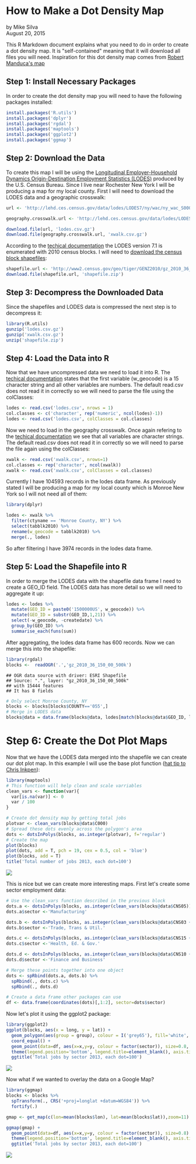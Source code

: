 # How to Make a Dot Density Map
by Mike Silva  
August 20, 2015  

This R Markdown document explains what you need to do in order to create a dot density map.  It is "self-contained" meaning that it will download all files you will need.  Inspiration for this dot density map comes from [Robert Manduca's map](http://www.robertmanduca.com/projects/jobs.html)

## Step 1: Install Necessary Packages

In order to create the dot density map you will need to have the following packages installed:


```r
install.packages('R.utils')
install.packages('dplyr')
install.packages('rgdal')
install.packages('maptools')
install.packages('ggplot2')
install.packages('ggmap') 
```

## Step 2: Download the Data

To create this map I will be using the [Longitudinal Employer-Household Dynamics Origin-Destination Employment Statistics (LODES)](http://lehd.ces.census.gov/data/) produced by the U.S. Census Bureau.  Since I live near Rochester New York I will be producing a map for my local county.  First I will need to download the LODES data and a geographic crosswalk:


```r
url <- 'http://lehd.ces.census.gov/data/lodes/LODES7/ny/wac/ny_wac_S000_JT00_2013.csv.gz'

geography.crosswalk.url <- 'http://lehd.ces.census.gov/data/lodes/LODES7/ny/ny_xwalk.csv.gz'

download.file(url, 'lodes.csv.gz')
download.file(geography.crosswalk.url, 'xwalk.csv.gz')
```

According to the [techical documentation](http://lehd.ces.census.gov/data/lodes/LODES7/LODESTechDoc7.1.pdf) the LODES version 7.1 is enumerated with 2010 census blocks.  I will need to [download the census block shapefiles](https://www.census.gov/geo/maps-data/data/cbf/cbf_blkgrp.html):


```r
shapefile.url <- 'http://www2.census.gov/geo/tiger/GENZ2010/gz_2010_36_150_00_500k.zip'
download.file(shapefile.url, 'shapefile.zip')
```

## Step 3: Decompress the Downloaded Data

Since the shapefiles and LODES data is compressed the next step is to decompress it:


```r
library(R.utils)
gunzip('lodes.csv.gz')
gunzip('xwalk.csv.gz')
unzip('shapefile.zip')
```

## Step 4: Load the Data into R

Now that we have uncompressed data we need to load it into R.  The [techical documentation](http://lehd.ces.census.gov/data/lodes/LODES7/LODESTechDoc7.1.pdf) states that the first variable (w_geocode) is a 15 character string and all other variables are numbers.  The default read.csv does not read it in correctly so we will need to parse the file using the colClasses:


```r
lodes <- read.csv('lodes.csv', nrows = 1)
col.classes <- c('character', rep('numeric', ncol(lodes)-1))
lodes <- read.csv('lodes.csv', colClasses = col.classes)
```

Now we need to load in the geography crosswalk.  Once again refering to the [techical documentation](http://lehd.ces.census.gov/data/lodes/LODES7/LODESTechDoc7.1.pdf) we see that all variables are character strings.  The default read.csv does not read it in correctly so we will need to parse the file again using the colClasses:


```r
xwalk <- read.csv('xwalk.csv', nrows=1)
col.classes <- rep('character', ncol(xwalk))
xwalk <- read.csv('xwalk.csv', colClasses = col.classes)
```

Currently I have 104593 records in the lodes data frame.  As previously stated I will be producing a map for my local county which is Monroe New York so I will not need all of them:


```r
library(dplyr)

lodes <- xwalk %>%
  filter(ctyname == 'Monroe County, NY') %>%
  select(tabblk2010) %>%
  rename(w_geocode = tabblk2010) %>%
  merge(., lodes)
```

So after filtering I have 3974 records in the lodes data frame.



## Step 5: Load the Shapefile into R

In order to merge the LODES data with the shapefile data frame I need to create a GEO_ID field.  The LODES data has more detail so we will need to aggregate it up:


```r
lodes <- lodes %>%
  mutate(GEO_ID = paste0('1500000US', w_geocode)) %>%
  mutate(GEO_ID = substr(GEO_ID,1,21)) %>%
  select(-w_geocode, -createdate) %>%
  group_by(GEO_ID) %>%
  summarise_each(funs(sum))
```

After aggregating, the lodes data frame has 600 records.  Now we can merge this into the shapefile:


```r
library(rgdal)
blocks <-  readOGR('.','gz_2010_36_150_00_500k')
```

```
## OGR data source with driver: ESRI Shapefile 
## Source: ".", layer: "gz_2010_36_150_00_500k"
## with 15444 features
## It has 8 fields
```

```r
# Only select Monroe County, NY
blocks <- blocks[blocks$COUNTY=='055',]
# Merge in LODES data
blocks@data = data.frame(blocks@data, lodes[match(blocks@data$GEO_ID, lodes$GEO_ID),])
```


# Step 6: Create the Dot Plot Maps

Now that we have the LODES data merged into the shapefile we can create our dot plot map.  In this example I will use the base plot function ([hat tip to Chris Inkpen](http://rstudio-pubs-static.s3.amazonaws.com/13730_f008288ab83c43ea978f222d0dfe8299.html)):


```r
library(maptools)
# This function will help clean and scale varriables
clean_vars <- function(var){
  var[is.na(var)] <- 0
  var / 100
}

# Create dot density map by getting total jobs
plotvar <- clean_vars(blocks@data$C000)
# Spread these dots evenly across the polygon's area
dots <- dotsInPolys(blocks, as.integer(plotvar), f='regular')
# Create the map
plot(blocks)
plot(dots, add = T, pch = 19, cex = 0.5, col = 'blue')
plot(blocks, add = T)
title('Total number of jobs 2013, each dot=100')
```

![](Dot_Density_Map_files/figure-html/unnamed-chunk-11-1.png) 

This is nice but we can create more interesting maps.  First let's create some sector employment data:


```r
# Use the clean_vars function described in the previous block
dots.a <- dotsInPolys(blocks, as.integer(clean_vars(blocks@data$CNS05)), f = 'regular')
dots.a$sector <-'Manufacturing'

dots.b <- dotsInPolys(blocks, as.integer(clean_vars(blocks@data$CNS03 + blocks@data$CNS06 + blocks@data$CNS07 + blocks@data$CNS08)), f = 'regular')
dots.b$sector <-'Trade, Trans & Util.'

dots.c <- dotsInPolys(blocks, as.integer(clean_vars(blocks@data$CNS15 + blocks@data$CNS16 + blocks@data$CNS20)), f = 'regular')
dots.c$sector <-'Health, Ed. & Gov.'

dots.d <- dotsInPolys(blocks, as.integer(clean_vars(blocks@data$CNS10 + blocks@data$CNS11 + blocks@data$CNS12 + blocks@data$CNS13 + blocks@data$CNS14)))
dots.d$sector <-'Finance and Business'

# Merge these points together into one object
dots <- spRbind(dots.a, dots.b) %>%
  spRbind(., dots.c) %>%
  spRbind(., dots.d)

# Create a data frame other packages can use
df <- data.frame(coordinates(dots)[,1:2], sector=dots$sector)
```




Now let's plot it using the ggplot2 package:


```r
library(ggplot2)
ggplot(blocks, aes(x = long, y = lat)) + 
  geom_polygon(aes(group = group), colour = I('grey65'), fill='white', size=0.2) + 
  coord_equal() +  
  geom_point(data=df, aes(x=x,y=y, colour = factor(sector)), size=0.8, alpha=0.5) + 
  theme(legend.position='bottom', legend.title=element_blank(), axis.ticks=element_blank(), axis.text=element_blank(), axis.title=element_blank()) +
  ggtitle('Total jobs by sector 2013, each dot=100')
```

![](Dot_Density_Map_files/figure-html/unnamed-chunk-14-1.png) 

Now what if we wanted to overlay the data on a Google Map?


```r
library(ggmap)
blocks <- blocks %>%
  spTransform(., CRS('+proj=longlat +datum=WGS84')) %>%
  fortify(.)

gmap <- get_map(c(lon=mean(blocks$lon), lat=mean(blocks$lat)),zoom=11)

ggmap(gmap) + 
  geom_point(data=df, aes(x=x,y=y, colour = factor(sector)), size=0.8) + 
  theme(legend.position='bottom', legend.title=element_blank(), axis.ticks=element_blank(), axis.text=element_blank(), axis.title=element_blank()) +
  ggtitle('Total jobs by sector 2013, each dot=100')
```

![](Dot_Density_Map_files/figure-html/unnamed-chunk-15-1.png) 
